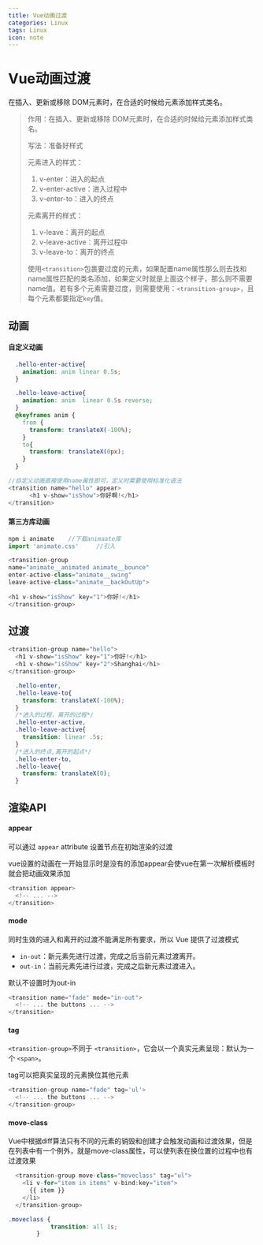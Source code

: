 ```yaml
---
title: Vue动画过渡
categories: Linux
tags: Linux
icon: note
---
```

# Vue动画过渡

在插入、更新或移除 DOM元素时，在合适的时候给元素添加样式类名。

>作用：在插入、更新或移除 DOM元素时，在合适的时候给元素添加样式类名。
>
>写法：准备好样式
>
>元素进入的样式：
>
>1. v-enter：进入的起点
>2. v-enter-active：进入过程中
>3. v-enter-to：进入的终点
>
>元素离开的样式：
>
>1. v-leave：离开的起点
>2. v-leave-active：离开过程中
>3. v-leave-to：离开的终点
>
>使用```<transition>```包裹要过度的元素，如果配置name属性那么则去找和name属性匹配的类名添加，如果定义时就是上面这个样子，那么则不需要name值。若有多个元素需要过度，则需要使用：```<transition-group>```，且每个元素都要指定```key```值。

## 动画

#### 自定义动画

```css
  .hello-enter-active{
    animation: anim linear 0.5s;
  }

  .hello-leave-active{
    animation: anim  linear 0.5s reverse;
  }
  @keyframes anim {
    from {
      transform: translateX(-100%);
    }
    to{
      transform: translateX(0px);
    }
  }
```

```js
//自定义动画直接使用name属性即可，定义时需要使用标准化语法
<transition name="hello" appear>
      <h1 v-show="isShow">你好啊!</h1>
</transition>
```

#### 第三方库动画

```js
npm i animate    //下载animaate库
import 'animate.css'     //引入
```

```js
<transition-group
name="animate__animated animate__bounce"
enter-active-class="animate__swing"
leave-active-class="animate__backOutUp">
   
<h1 v-show="isShow" key="1">你好!</h1>
</transition-group>
```

## 过渡

```js
<transition-group name="hello">
  <h1 v-show="isShow" key="1">你好!</h1>
  <h1 v-show="isShow" key="2">Shanghai</h1>
</transition-group>
```

```css
  .hello-enter,
  .hello-leave-to{
    transform: translateX(-100%);
  }
  /*进入的过程，离开的过程*/
  .hello-enter-active,
  .hello-leave-active{
    transition: linear .5s;
  }
  /*进入的终点,离开的起点*/
  .hello-enter-to,
  .hello-leave{
    transform: translateX(0);
  }
```

## 渲染API

#### appear

可以通过 `appear` attribute 设置节点在初始渲染的过渡

vue设置的动画在一开始显示时是没有的添加appear会使vue在第一次解析模板时就会把动画效果添加

```js
<transition appear>
  <!-- ... -->
</transition>
```

#### mode

同时生效的进入和离开的过渡不能满足所有要求，所以 Vue 提供了过渡模式

- `in-out`：新元素先进行过渡，完成之后当前元素过渡离开。
- `out-in`：当前元素先进行过渡，完成之后新元素过渡进入。

默认不设置时为out-in

```js
<transition name="fade" mode="in-out">
  <!-- ... the buttons ... -->
</transition>
```

#### tag

`<transition-group>`不同于 `<transition>`，它会以一个真实元素呈现：默认为一个 `<span>`。

tag可以把真实呈现的元素换位其他元素

```js
<transition-group name="fade" tag='ul'>
  <!-- ... the buttons ... -->
</transition-group>
```

#### move-class

Vue中根据diff算法只有不同的元素的销毁和创建才会触发动画和过渡效果，但是在列表中有一个例外，就是move-class属性，可以使列表在换位置的过程中也有过渡效果

```js
  <transition-group move-class="moveclass" tag="ul">
    <li v-for="item in items" v-bind:key="item">
      {{ item }}
    </li>
  </transition-group>
```

```css
.moveclass {
            transition: all 1s;
        }
```

